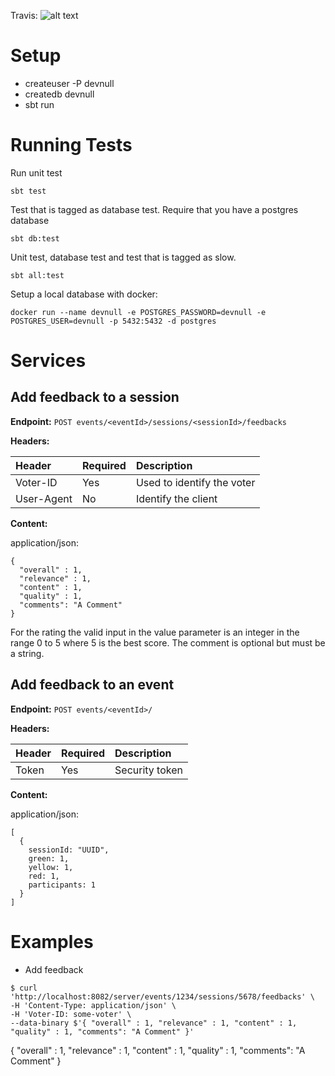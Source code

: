 Travis: ![alt text][build-status]

Setup
=====
* createuser -P devnull
* createdb devnull
* sbt run

Running Tests
=============

Run unit test

````
sbt test
````

Test that is tagged as database test. Require that you have a postgres database

````
sbt db:test
````

Unit test, database test and test that is tagged as slow.

````
sbt all:test
````

Setup a local database with docker:
```
docker run --name devnull -e POSTGRES_PASSWORD=devnull -e POSTGRES_USER=devnull -p 5432:5432 -d postgres
```

Services
========

Add feedback to a session
-------------------------

**Endpoint:** 
`POST events/<eventId>/sessions/<sessionId>/feedbacks`

**Headers:**

| Header       | Required | Description                |
|:-------------|:-------- |:-------------------------- |
| Voter-ID     | Yes      | Used to identify the voter |
| User-Agent   | No       | Identify the client        |

**Content:**

 application/json:

```
{
  "overall" : 1,
  "relevance" : 1,
  "content" : 1,
  "quality" : 1,
  "comments": "A Comment"
}
```

For the rating the valid input in the value parameter is an integer in the range 0 to 5 where 5 is the best score.
The comment is optional but must be a string. 

Add feedback to an event
------------------------

**Endpoint:** 
`POST events/<eventId>/`

**Headers:**

| Header       | Required | Description                |
|:-------------|:-------- |:-------------------------- |
| Token        | Yes      | Security token             |


**Content:**

application/json:

```
[
  {
    sessionId: "UUID",
    green: 1,
    yellow: 1,
    red: 1,
    participants: 1
  }
]
```

Examples
========

* Add feedback
````
$ curl 'http://localhost:8082/server/events/1234/sessions/5678/feedbacks' \
-H 'Content-Type: application/json' \
-H 'Voter-ID: some-voter' \
--data-binary $'{ "overall" : 1, "relevance" : 1, "content" : 1, "quality" : 1, "comments": "A Comment" }'
````

{ "overall" : 1, "relevance" : 1, "content" : 1, "quality" : 1, "comments": "A Comment" }

[build-status]: https://travis-ci.org/javaBin/devnull.svg "Build Status"
